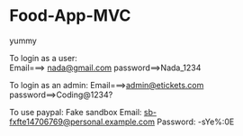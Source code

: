 # Food-App-MVC
yummy


To login as a user:  
     Email===> nada@gmail.com
     password==>Nada_1234


To login as an admin:
    Email===>admin@etickets.com
    password==>Coding@1234?


To use paypal: 
Fake sandbox Email: sb-fxfte14706769@personal.example.com
             Password:      -sYe%:0E


